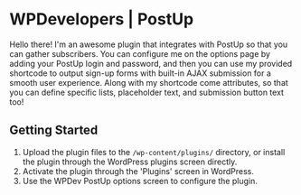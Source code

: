 WPDevelopers | PostUp
===

Hello there! I'm an awesome plugin that integrates with PostUp so that you can gather subscribers. You can configure me on the options page by adding your PostUp login and password, and then you can use my provided shortcode to output sign-up forms with built-in AJAX submission for a smooth user experience. Along with my shortcode come attributes, so that you can define specific lists, placeholder text, and submission button text too!

Getting Started
---------------

1. Upload the plugin files to the `/wp-content/plugins/` directory, or install the plugin through the WordPress plugins screen directly.
2. Activate the plugin through the 'Plugins' screen in WordPress.
3. Use the WPDev PostUp options screen to configure the plugin.
